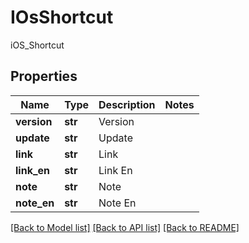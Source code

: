 # IOsShortcut

iOS_Shortcut
## Properties
Name | Type | Description | Notes
------------ | ------------- | ------------- | -------------
**version** | **str** | Version | 
**update** | **str** | Update | 
**link** | **str** | Link | 
**link_en** | **str** | Link En | 
**note** | **str** | Note | 
**note_en** | **str** | Note En | 

[[Back to Model list]](../README.md#documentation-for-models) [[Back to API list]](../README.md#documentation-for-api-endpoints) [[Back to README]](../README.md)


